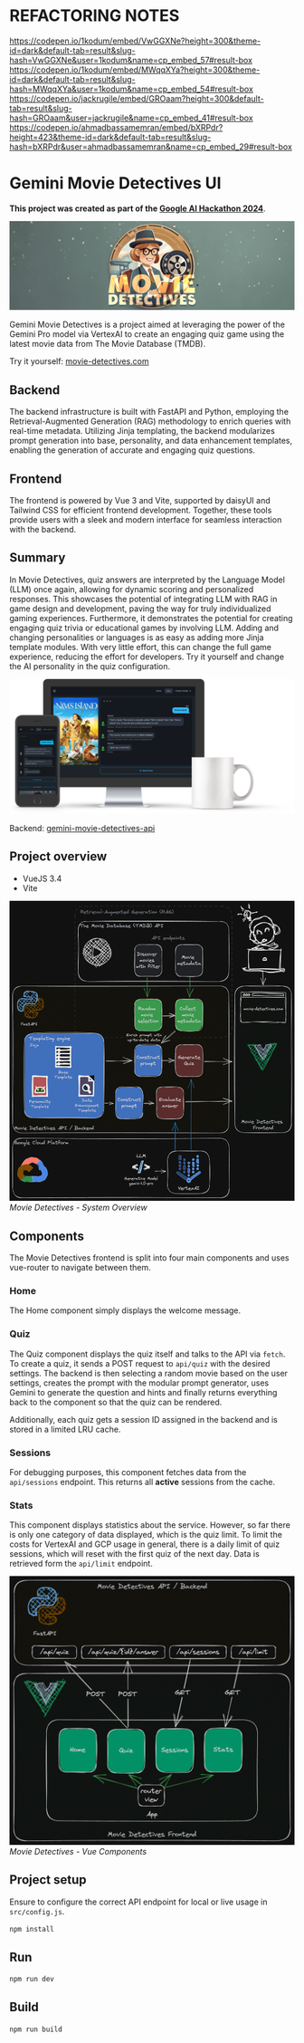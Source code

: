 # REFACTORING NOTES

https://codepen.io/1kodum/embed/VwGGXNe?height=300&theme-id=dark&default-tab=result&slug-hash=VwGGXNe&user=1kodum&name=cp_embed_57#result-box
https://codepen.io/1kodum/embed/MWqqXYa?height=300&theme-id=dark&default-tab=result&slug-hash=MWqqXYa&user=1kodum&name=cp_embed_54#result-box
https://codepen.io/jackrugile/embed/GROaam?height=300&default-tab=result&slug-hash=GROaam&user=jackrugile&name=cp_embed_41#result-box
https://codepen.io/ahmadbassamemran/embed/bXRPdr?height=423&theme-id=dark&default-tab=result&slug-hash=bXRPdr&user=ahmadbassamemran&name=cp_embed_29#result-box




# Gemini Movie Detectives UI

**This project was created as part of the [Google AI Hackathon 2024](https://googleai.devpost.com/)**.

![logo](doc/logo.png)

Gemini Movie Detectives is a project aimed at leveraging the power of the Gemini Pro model via VertexAI to
create an engaging quiz game using the latest movie data from The Movie Database (TMDB).

Try it yourself: [movie-detectives.com](https://movie-detectives.com/)

## Backend

The backend infrastructure is built with FastAPI and Python, employing the Retrieval-Augmented Generation (RAG)
methodology to enrich queries with real-time metadata. Utilizing Jinja templating, the backend modularizes
prompt generation into base, personality, and data enhancement templates, enabling the generation of accurate
and engaging quiz questions.

## Frontend

The frontend is powered by Vue 3 and Vite, supported by daisyUI and Tailwind CSS for efficient frontend
development. Together, these tools provide users with a sleek and modern interface for seamless interaction
with the backend.

## Summary

In Movie Detectives, quiz answers are interpreted by the Language Model (LLM) once again, allowing for dynamic
scoring and personalized responses. This showcases the potential of integrating LLM with RAG in game design and
development, paving the way for truly individualized gaming experiences. Furthermore, it demonstrates the
potential for creating engaging quiz trivia or educational games by involving LLM. Adding and changing personalities
or languages is as easy as adding more Jinja template modules. With very little effort, this can change the
full game experience, reducing the effort for developers. Try it yourself and change the AI personality
in the quiz configuration.

![demo](doc/mobile-browser-demo.png)

Backend: [gemini-movie-detectives-api](https://github.com/vojay-dev/gemini-movie-detectives-api)

## Project overview

- VueJS 3.4
- Vite

![system overview](doc/system-overview.png)
*Movie Detectives - System Overview*

## Components

The Movie Detectives frontend is split into four main components and uses vue-router to navigate between them.

### Home

The Home component simply displays the welcome message.

### Quiz

The Quiz component displays the quiz itself and talks to the API via `fetch`. To create a quiz, it sends a POST
request to `api/quiz` with the desired settings. The backend is then selecting a random movie based on the user
settings, creates the prompt with the modular prompt generator, uses Gemini to generate the question and hints and
finally returns everything back to the component so that the quiz can be rendered.

Additionally, each quiz gets a session ID assigned in the backend and is stored in a limited LRU cache.

### Sessions

For debugging purposes, this component fetches data from the `api/sessions` endpoint. This returns all **active**
sessions from the cache.

### Stats

This component displays statistics about the service. However, so far there is only one category of data displayed,
which is the quiz limit. To limit the costs for VertexAI and GCP usage in general, there is a daily limit of quiz
sessions, which will reset with the first quiz of the next day. Data is retrieved form the `api/limit` endpoint.

![system overview](doc/frontend-components.png)
*Movie Detectives - Vue Components*

## Project setup

Ensure to configure the correct API endpoint for local or live usage in `src/config.js`.

```sh
npm install
```

## Run

```sh
npm run dev
```

## Build

```sh
npm run build
```
